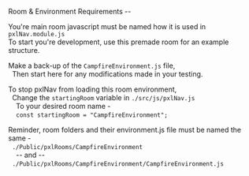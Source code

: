 Room & Environment Requirements --

You're main room javascript must be named how it is used in `pxlNav.module.js`
<br/>To start you're development, use this premade room for an example structure.


Make a back-up of the `CampfireEnvironment.js` file,
<br/>&nbsp;&nbsp;Then start here for any modifications made in your testing.

To stop pxlNav from loading this room environment,
<br/>&nbsp;&nbsp;Change the `startingRoom` variable in `./src/js/pxlNav.js`
<br/>&nbsp;&nbsp;&nbsp;&nbsp;To your desired room name -
<br/>&nbsp;&nbsp;&nbsp;&nbsp;`const startingRoom = "CampfireEnvironment";`

Reminder, room folders and their environment.js file must be named the same -
<br/>&nbsp;&nbsp;`./Public/pxlRooms/CampfireEnvironment`
<br/>&nbsp;&nbsp;&nbsp;&nbsp;-- and --
<br/>&nbsp;&nbsp;`./Public/pxlRooms/CampfireEnvironment/CampfireEnvironment.js`